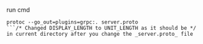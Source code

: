 run cmd
```
protoc --go_out=plugins=grpc:. server.proto
```/* Changed DISPLAY_LENGTH to UNIT_LENGTH as it should be */
in current directory after you change the _server.proto_ file
